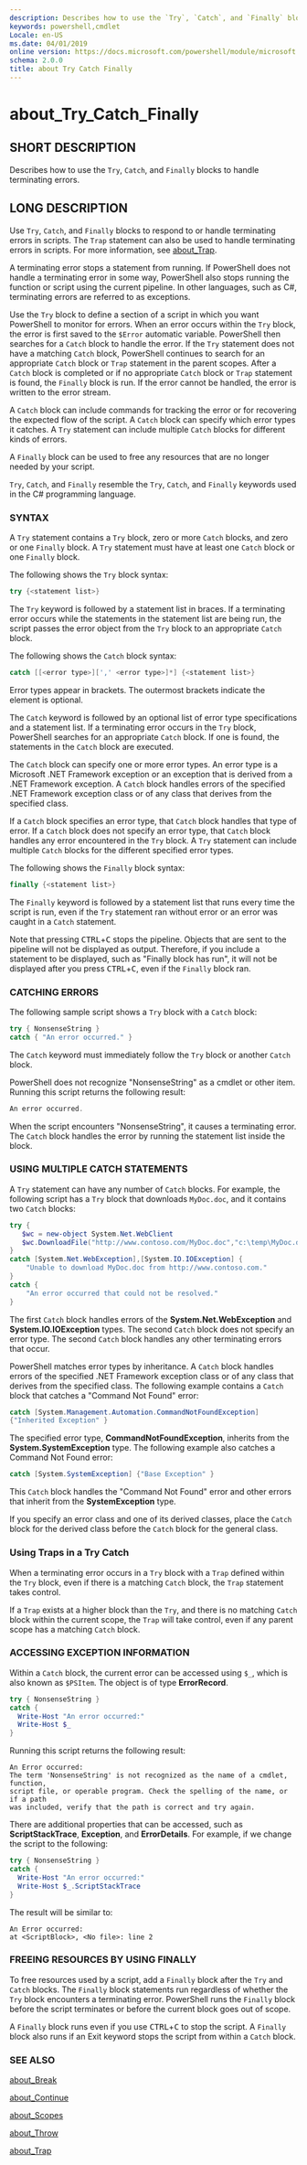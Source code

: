 ```yaml
---
description: Describes how to use the `Try`, `Catch`, and `Finally` blocks to handle terminating errors. 
keywords: powershell,cmdlet
Locale: en-US
ms.date: 04/01/2019
online version: https://docs.microsoft.com/powershell/module/microsoft.powershell.core/about/about_try_catch_finally?view=powershell-5.1&WT.mc_id=ps-gethelp
schema: 2.0.0
title: about Try Catch Finally
---
```

# about_Try_Catch_Finally

## SHORT DESCRIPTION
Describes how to use the `Try`, `Catch`, and `Finally` blocks to handle
terminating errors.

## LONG DESCRIPTION

Use `Try`, `Catch`, and `Finally` blocks to respond to or handle terminating
errors in scripts. The `Trap` statement can also be used to handle terminating
errors in scripts. For more information, see [about_Trap](about_Trap.md).

A terminating error stops a statement from running. If PowerShell does not
handle a terminating error in some way, PowerShell also stops running the
function or script using the current pipeline. In other languages, such as C\#,
terminating errors are referred to as exceptions.

Use the `Try` block to define a section of a script in which you want
PowerShell to monitor for errors. When an error occurs within the `Try` block,
the error is first saved to the `$Error` automatic variable. PowerShell then
searches for a `Catch` block to handle the error. If the `Try` statement does
not have a matching `Catch` block, PowerShell continues to search for an
appropriate `Catch` block or `Trap` statement in the parent scopes. After a
`Catch` block is completed or if no appropriate `Catch` block or `Trap`
statement is found, the `Finally` block is run. If the error cannot be handled,
the error is written to the error stream.

A `Catch` block can include commands for tracking the error or for recovering
the expected flow of the script. A `Catch` block can specify which error types
it catches. A `Try` statement can include multiple `Catch` blocks for different
kinds of errors.

A `Finally` block can be used to free any resources that are no longer needed
by your script.

`Try`, `Catch`, and `Finally` resemble the `Try`, `Catch`, and `Finally`
keywords used in the C\# programming language.

### SYNTAX

A `Try` statement contains a `Try` block, zero or more `Catch` blocks, and zero
or one `Finally` block. A `Try` statement must have at least one `Catch` block
or one `Finally` block.

The following shows the `Try` block syntax:

```powershell
try {<statement list>}
```

The `Try` keyword is followed by a statement list in braces. If a terminating
error occurs while the statements in the statement list are being run, the
script passes the error object from the `Try` block to an appropriate `Catch`
block.

The following shows the `Catch` block syntax:

```powershell
catch [[<error type>][',' <error type>]*] {<statement list>}
```

Error types appear in brackets. The outermost brackets indicate the element is
optional.

The `Catch` keyword is followed by an optional list of error type
specifications and a statement list. If a terminating error occurs in the
`Try` block, PowerShell searches for an appropriate `Catch` block. If
one is found, the statements in the `Catch` block are executed.

The `Catch` block can specify one or more error types. An error type is a
Microsoft .NET Framework exception or an exception that is derived from a .NET
Framework exception. A `Catch` block handles errors of the specified .NET
Framework exception class or of any class that derives from the specified
class.

If a `Catch` block specifies an error type, that `Catch` block handles that
type of error. If a `Catch` block does not specify an error type, that `Catch`
block handles any error encountered in the `Try` block. A `Try` statement can
include multiple `Catch` blocks for the different specified error types.

The following shows the `Finally` block syntax:

```powershell
finally {<statement list>}
```

The `Finally` keyword is followed by a statement list that runs every time the
script is run, even if the `Try` statement ran without error or an error was
caught in a `Catch` statement.

Note that pressing <kbd>CTRL</kbd>+<kbd>C</kbd> stops the pipeline. Objects
that are sent to the pipeline will not be displayed as output. Therefore, if
you include a statement to be displayed, such as "Finally block has run", it
will not be displayed after you press <kbd>CTRL</kbd>+<kbd>C</kbd>, even if the
`Finally` block ran.

### CATCHING ERRORS

The following sample script shows a `Try` block with a `Catch` block:

```powershell
try { NonsenseString }
catch { "An error occurred." }
```

The `Catch` keyword must immediately follow the `Try` block or another `Catch`
block.

PowerShell does not recognize "NonsenseString" as a cmdlet or other item.
Running this script returns the following result:

```powershell
An error occurred.
```

When the script encounters "NonsenseString", it causes a terminating error. The
`Catch` block handles the error by running the statement list inside the block.

### USING MULTIPLE CATCH STATEMENTS

A `Try` statement can have any number of `Catch` blocks. For example, the
following script has a `Try` block that downloads `MyDoc.doc`, and it contains
two `Catch` blocks:

```powershell
try {
   $wc = new-object System.Net.WebClient
   $wc.DownloadFile("http://www.contoso.com/MyDoc.doc","c:\temp\MyDoc.doc")
}
catch [System.Net.WebException],[System.IO.IOException] {
    "Unable to download MyDoc.doc from http://www.contoso.com."
}
catch {
    "An error occurred that could not be resolved."
}

```

The first `Catch` block handles errors of the **System.Net.WebException** and
**System.IO.IOException** types. The second `Catch` block does not specify an
error type. The second `Catch` block handles any other terminating errors that
occur.

PowerShell matches error types by inheritance. A `Catch` block handles errors
of the specified .NET Framework exception class or of any class that derives
from the specified class. The following example contains a `Catch` block that
catches a "Command Not Found" error:

```powershell
catch [System.Management.Automation.CommandNotFoundException]
{"Inherited Exception" }
```

The specified error type, **CommandNotFoundException**, inherits from the
**System.SystemException** type. The following example also catches a Command
Not Found error:

```powershell
catch [System.SystemException] {"Base Exception" }
```

This `Catch` block handles the "Command Not Found" error and other errors that
inherit from the **SystemException** type.

If you specify an error class and one of its derived classes, place the `Catch`
block for the derived class before the `Catch` block for the general class.

### Using Traps in a Try Catch

When a terminating error occurs in a `Try` block with a `Trap` defined within
the `Try` block, even if there is a matching `Catch` block, the `Trap` statement
takes control.

If a `Trap` exists at a higher block than the `Try`, and there is no matching
`Catch` block within the current scope, the `Trap` will take control, even if
any parent scope has a matching `Catch` block.

### ACCESSING EXCEPTION INFORMATION

Within a `Catch` block, the current error can be accessed using `$_`, which
is also known as `$PSItem`. The object is of type **ErrorRecord**.

```powershell
try { NonsenseString }
catch {
  Write-Host "An error occurred:"
  Write-Host $_
}
```

Running this script returns the following result:

```Output
An Error occurred:
The term 'NonsenseString' is not recognized as the name of a cmdlet, function,
script file, or operable program. Check the spelling of the name, or if a path
was included, verify that the path is correct and try again.
```

There are additional properties that can be accessed, such as **ScriptStackTrace**,
**Exception**, and **ErrorDetails**.  For example, if we change the script to the
following:

```powershell
try { NonsenseString }
catch {
  Write-Host "An error occurred:"
  Write-Host $_.ScriptStackTrace
}
```

The result will be similar to:

```
An Error occurred:
at <ScriptBlock>, <No file>: line 2
```

### FREEING RESOURCES BY USING FINALLY

To free resources used by a script, add a `Finally` block after the `Try` and
`Catch` blocks. The `Finally` block statements run regardless of whether the
`Try` block encounters a terminating error. PowerShell runs the `Finally` block
before the script terminates or before the current block goes out of scope.

A `Finally` block runs even if you use <kbd>CTRL</kbd>+<kbd>C</kbd> to stop the
script. A `Finally` block also runs if an Exit keyword stops the script from
within a `Catch` block.

### SEE ALSO

[about_Break](about_Break.md)

[about_Continue](about_Continue.md)

[about_Scopes](about_Scopes.md)

[about_Throw](about_Throw.md)

[about_Trap](about_Trap.md)

